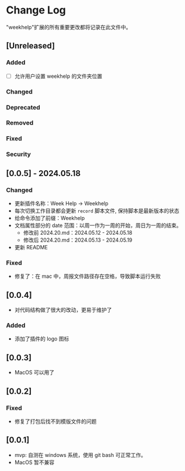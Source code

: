 # Change Log

"weekhelp"扩展的所有重要更改都将记录在此文件中。

## [Unreleased]

### Added

- [ ] 允许用户设置 weekhelp 的文件夹位置

### Changed

### Deprecated

### Removed

### Fixed

### Security

## [0.0.5] - 2024.05.18

### Changed

- 更新插件名称：Week Help -> Weekhelp
- 每次切换工作目录都会更新 `record` 脚本文件, 保持脚本是最新版本的状态
- 给命令添加了前缀：Weekhelp
- 文档属性部分的 date 范围：以周一作为一周的开始，周日为一周的结束。
  - 修改前 2024.20.md：2024.05.12 - 2024.05.18
  - 修改后 2024.20.md：2024.05.13 - 2024.05.19
- 更新 README

### Fixed

- 修复了：在 mac 中，周报文件路径存在空格，导致脚本运行失败

## [0.0.4]

- 对代码结构做了很大的改动，更易于维护了

### Added

- 添加了插件的 logo 图标

## [0.0.3]

- MacOS 可以用了

## [0.0.2]

### Fixed

- 修复了打包后找不到模版文件的问题

## [0.0.1]

- mvp: 自测在 windows 系统，使用 git bash 可正常工作。
- MacOS 暂不兼容
